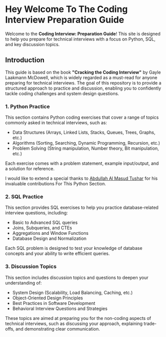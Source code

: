 # Hey Welcome To The Coding Interview Preparation Guide

Welcome to the **Coding Interview: Preparation Guide**! This site is designed to help you prepare for technical interviews with a focus on Python, SQL, and key discussion topics.

## Introduction

This guide is based on the book **"Cracking the Coding Interview"** by Gayle Laakmann McDowell, which is widely regarded as a must-read for anyone preparing for technical interviews. The goal of this repository is to provide a structured approach to practice and discussion, enabling you to confidently tackle coding challenges and system design questions.

### 1. Python Practice

This section contains Python coding exercises that cover a range of topics commonly asked in technical interviews, such as:

- Data Structures (Arrays, Linked Lists, Stacks, Queues, Trees, Graphs, etc.)
- Algorithms (Sorting, Searching, Dynamic Programming, Recursion, etc.)
- Problem Solving (String manipulation, Number theory, Bit manipulation, etc.)

Each exercise comes with a problem statement, example input/output, and a solution for reference.

I would like to extend a special thanks to [Abdullah Al Masud Tushar](https://github.com/darkprinx) for his invaluable contributions For This Python Section.

<!-- [Abdullah Al Masud Tushar](https://github.com/darkprinx) -->


### 2. SQL Practice

This section provides SQL exercises to help you practice database-related interview questions, including:

- Basic to Advanced SQL queries
- Joins, Subqueries, and CTEs
- Aggregations and Window Functions
- Database Design and Normalization

Each SQL problem is designed to test your knowledge of database concepts and your ability to write efficient queries.

### 3. Discussion Topics

This section includes discussion topics and questions to deepen your understanding of:

- System Design (Scalability, Load Balancing, Caching, etc.)
- Object-Oriented Design Principles
- Best Practices in Software Development
- Behavioral Interview Questions and Strategies

These topics are aimed at preparing you for the non-coding aspects of technical interviews, such as discussing your approach, explaining trade-offs, and demonstrating clear communication.

<!-- ## How to Use This Repository

1. **Clone the Repository**: Start by cloning this repository to your local machine using the command:
   ```bash
   git clone https://github.com/yourusername/cracking-the-coding-interview-prep.git -->

